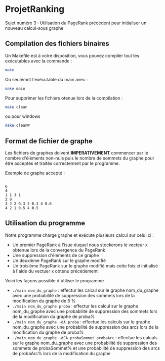 # ProjetRanking
Sujet numéro 3 : Utilisation du PageRank précédent pour initialiser un nouveau calcul-sous graphe

## Compilation des fichiers binaires

Un Makefile est à votre disposition, vous pouvez compiler tout les exécutables avec la commande :
```bash
make
```

Ou seulemnt l'exécutable du main avec :
```bash
make main
```
Pour supprimer les fichiers otenue lors de la compilation : 
```bash
make clean
```
ou pour windows 
```bash
make cleanW
```
## Format de fichier de graphe
Les fichiers de graphes doivent **IMPERATIVEMENT** commencer par le nombre d'éléments non-nuls puis le nombre de sommets du graphe pour être acceptés et traités correctement par le programme.

Exemple de graphe accepté :
<pre><code>
6
4
1 1 3 1
2 0
3 3 2 0.3 3 0.3 4 0.6
4 2 1 0.5 4 0.5
</code></pre>

## Utilisation du programme
Notre programme charge graphe et exécute plusieurs calcul sur celui ci :
* Un premier PageRank à l'isue duquel nous stockerons le vecteur x obtenue lors de la convergence du PageRank
* Une suppression d'éléments de ce graphe
* Un deuxième PageRank sur le graphe modifié
* Un troisième PageRank sur le graphe modifié mais cette fois ci initialisé à l'aide du vectuer x obtenu précédement

Voici les façons possible d'utiliser le programme 
* `./main nom_du_graphe` : effectur les calcul sur le graphe nom_du_graphe avec une probabilité de suppression des sommets lors de la modification du graphe de 5 %
* `./main nom_du_graphe proba` : effectur les calcul sur le graphe nom_du_graphe avec une probabilité de suppression des sommets lors de la modification du graphe de proba%
* `./main nom_du_graphe -dA proba` : effectue les calculs sur le graphe nom_du_graphe avec une probabilité de suppression des arcs lors de la modification du graphe de proba%
* `./main nom_du_graphe -dCA probaSommet probaArc` : effectue les calculs sur le graphe nom_du_graphe avec une probabilité de suppression des sommets de probaSommet% et une probabilité de suppression des arcs de probaArc% lors de la modification du graphe
